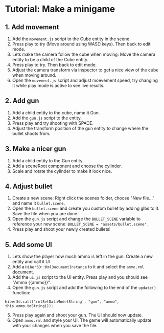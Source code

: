 # Tutorial: Make a minigame

## 1. Add movement

1. Add the `movement.js` script to the Cube entity in the scene.
2. Press play to try (Move around using WASD keys). Then back to edit mode.
3. Lets make the camera follow the cube when moving: Move the camera entity to be a child of the Cube entity.
4. Press play to try. Then back to edit mode.
5. Adjust the camera transform via inspector to get a nice view of the cube when moving around.
6. Open the `movement.js` script and adjust moevement speed, try changing it while play mode is active to see live results.

## 2. Add gun

1. Add a child entity to the cube, name it Gun.
2. Add the `gun.js` script to the entity.
3. Press play and try shooting with SPACE.
4. Adjust the transform position of the gun entity to change where the bullet shoots from.

## 3. Make a nicer gun

1. Add a child entity to the Gun entity.
2. Add a sceneRoot component and choose the cylinder.
3. Scale and rotate the cylinder to make it look nice.

## 4. Adjust bullet

1. Create a new scene: Right click the scenes folder, choose "New file..." and name it `bullet.scene`.
2. Open the `bullet.scene` and create you custom bullet by adding glbs to it. Save the file when you are done.
3. Open the `gun.js` script and change the `BULLET_SCENE` variable to reference your new scene: `BULLET_SCENE = "assets/bullet.scene"`.
4. Press play and shoot your newly created bullets!

## 5. Add some UI
1. Lets show the player how much ammo is left in the gun. Create a new entity and call it UI
2. Add a `Hiber3D::RmlDocumentInstance` to it and select the `ammo.rml` document.
3. Add the `ui.js` script to the UI entity. Press play and you should see "Ammo {{ammo}}".
4. Open the `gun.js` script and add the following to the end of the `update()` function:
```
hiber3d.call('rmlSetDataModelString', "gun", "ammo", this.ammo.toString());
```
5. Press play again and shoot your gun. The UI should now update. 
6. Open `ammo.rml` and style your UI. The game will automatically update with your changes when you save the file.
